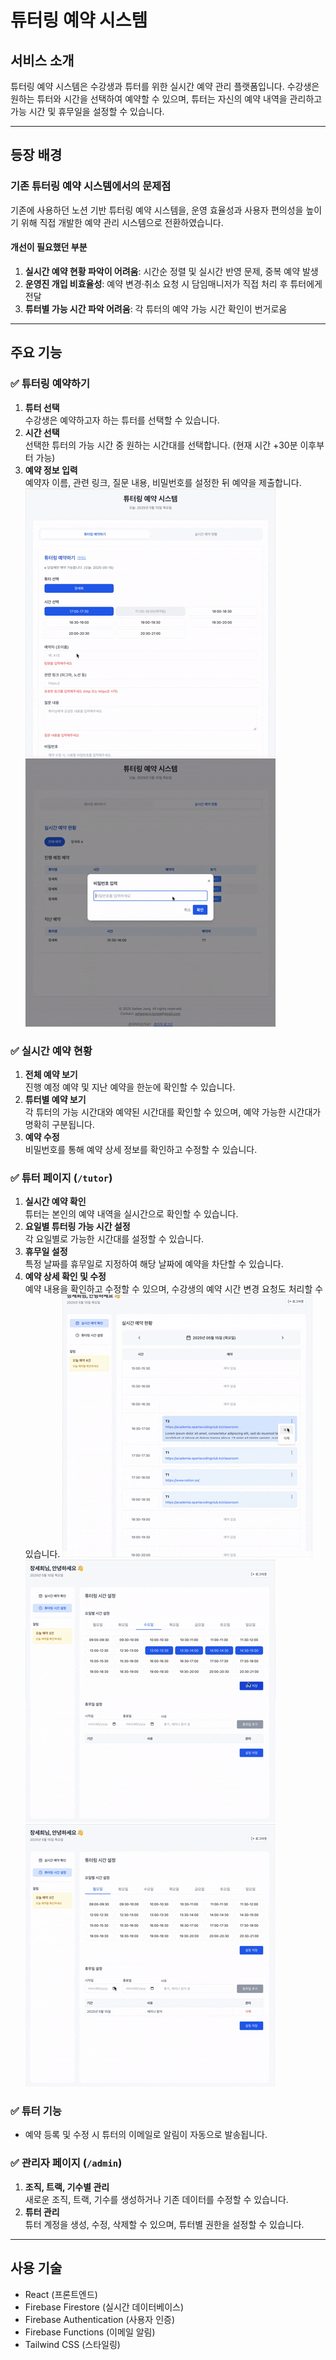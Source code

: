 # 튜터링 예약 시스템

## 서비스 소개

튜터링 예약 시스템은 수강생과 튜터를 위한 실시간 예약 관리 플랫폼입니다. 수강생은 원하는 튜터와 시간을 선택하여 예약할 수 있으며, 튜터는 자신의 예약 내역을 관리하고 가능 시간 및 휴무일을 설정할 수 있습니다.

---

## 등장 배경

### 기존 튜터링 예약 시스템에서의 문제점

기존에 사용하던 노션 기반 튜터링 예약 시스템을, 운영 효율성과 사용자 편의성을 높이기 위해 직접 개발한 예약 관리 시스템으로 전환하였습니다.

#### 개선이 필요했던 부분

1. **실시간 예약 현황 파악이 어려움**: 시간순 정렬 및 실시간 반영 문제, 중복 예약 발생
2. **운영진 개입 비효율성**: 예약 변경·취소 요청 시 담임매니저가 직접 처리 후 튜터에게 전달
3. **튜터별 가능 시간 파악 어려움**: 각 튜터의 예약 가능 시간 확인이 번거로움

---

## 주요 기능

### ✅ 튜터링 예약하기

1. **튜터 선택**  
   수강생은 예약하고자 하는 튜터를 선택할 수 있습니다.
2. **시간 선택**  
   선택한 튜터의 가능 시간 중 원하는 시간대를 선택합니다. (현재 시간 +30분 이후부터 가능)
3. **예약 정보 입력**  
   예약자 이름, 관련 링크, 질문 내용, 비밀번호를 설정한 뒤 예약을 제출합니다.
   ![예약하기](./public/images/README/users-register-tutoring.gif)
   ![수정하기](./public/images/README/users-edit-registeration.gif)

### ✅ 실시간 예약 현황

1. **전체 예약 보기**  
   진행 예정 예약 및 지난 예약을 한눈에 확인할 수 있습니다.
2. **튜터별 예약 보기**  
   각 튜터의 가능 시간대와 예약된 시간대를 확인할 수 있으며, 예약 가능한 시간대가 명확히 구분됩니다.
3. **예약 수정**  
   비밀번호를 통해 예약 상세 정보를 확인하고 수정할 수 있습니다.

### ✅ 튜터 페이지 (`/tutor`)

1. **실시간 예약 확인**  
   튜터는 본인의 예약 내역을 실시간으로 확인할 수 있습니다.
2. **요일별 튜터링 가능 시간 설정**  
   각 요일별로 가능한 시간대를 설정할 수 있습니다.
3. **휴무일 설정**  
   특정 날짜를 휴무일로 지정하여 해당 날짜에 예약을 차단할 수 있습니다.
4. **예약 상세 확인 및 수정**  
    예약 내용을 확인하고 수정할 수 있으며, 수강생의 예약 시간 변경 요청도 처리할 수 있습니다.
   ![수정하기](./public/images/README/tutors-edit-registeration.gif)
   ![튜터링시간등록하기](./public/images/README/tutors-register-tutoring-time-slots.gif)
   ![휴가관리](./public/images/README/tutors-manage-vacations.gif)

### ✅ 튜터 기능

- 예약 등록 및 수정 시 튜터의 이메일로 알림이 자동으로 발송됩니다.

### ✅ 관리자 페이지 (`/admin`)

1. **조직, 트랙, 기수별 관리**  
   새로운 조직, 트랙, 기수를 생성하거나 기존 데이터를 수정할 수 있습니다.
2. **튜터 관리**  
   튜터 계정을 생성, 수정, 삭제할 수 있으며, 튜터별 권한을 설정할 수 있습니다.

---

## 사용 기술

- React (프론트엔드)
- Firebase Firestore (실시간 데이터베이스)
- Firebase Authentication (사용자 인증)
- Firebase Functions (이메일 알림)
- Tailwind CSS (스타일링)
